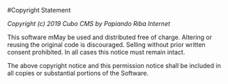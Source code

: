 #Copyright Statement

_Copyright (c) 2019 Cubo CMS by Papiando Riba Internet_

This software mMay be used and distributed free of charge. Altering or reusing
the original code is discouraged. Selling without prior written consent prohibited.
In all cases this notice must remain intact.

The above copyright notice and this permission notice shall be included in all
copies or substantial portions of the Software.
